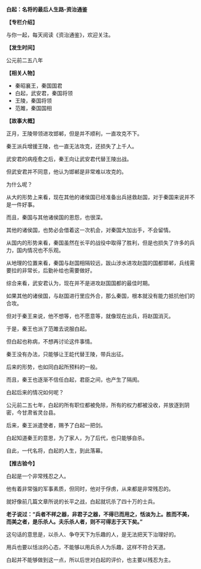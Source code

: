 **白起：名将的最后人生路-资治通鉴**

**【专栏介绍】**

与你一起，每天阅读《资治通鉴》，欢迎关注。

**【发生时间】**

公元前二五八年

**【相关人物】**

- 秦昭襄王，秦国国君
- 白起，武安君，秦国将领
- 王陵，秦国将领
- 范雎，秦国国相

**【故事大概】**

正月，王陵带领进攻邯郸，但是并不顺利，一直攻克不下。

秦王派兵增援王陵，也一直无法攻克，还损失了上千人。

武安君的病痊愈之后，秦王向让武安君代替王陵出战。

但武安君并不同意，他认为邯郸是非常难以攻克的。

为什么呢？

从大的形势上来看，现在其他的诸侯国已经准备出兵拯救赵国，对于秦国来说并不是一件好事。

而且，秦国与其他诸侯国的恩怨，也很深。

其他的诸侯国，也势必会借着这一次机会，对秦国大加出手，不会留情。

从国内的形势来看，秦国虽然在长平的战役中取得了胜利，但是也损失了许多的兵力，国内情况也不乐观。

从地理的位置来看，秦国与赵国相隔较远，跋山涉水进攻赵国的国都邯郸，兵线需要拉的非常长，后勤补给也需要做好。

综合来看，武安君认为，现在并不是进攻赵国国都的最佳时期。

如果其他的诸侯国，与赵国进行里应外合，那么秦国，根本就没有能力抵抗他们的合攻。

但对于秦王来说，他不想等，也不愿意等，就像现在出兵，将赵国消灭。

于是，秦王也派了范雎去说服白起。

但白起也称病，不想再讨论这件事情。

秦王没有办法，只能够让王龁代替王陵，带兵出征。

后来的形势，也如同白起所预料的一般。

而且，秦王也逐渐不信任白起，君臣之间，也产生了隔阂。

白起后来的情况如何呢？

公元前二五七年，白起的所有职位都被免除，所有的权力都被没收，并放逐到阴密，今甘肃省灵台县。

后来，秦王派遣使者，赐予了白起一把剑。

白起知道秦王的意思，为了家人，为了后代，也只能够自杀。

自此，一代名将，白起的人生，到此落幕。

**【推古验今】**

白起是一个非常残忍之人。

他有着非常强的军事素质，但同时，他对于俘虏，从来都是非常残忍的。

就好像前几篇文章所说的长平之战，白起就坑杀了四十万的士兵。

**老子说过：“兵者不祥之器，非君子之器，不得已而用之，恬淡为上。胜而不美，而美之者，是乐杀人。夫乐杀人者，则不可得志于天下矣。”**

这句话的意思是，以杀人、争夺天下为乐趣的人，是无法把天下治理好的。

用兵也要以恬淡的心态，不能够以用兵杀人为乐趣，这样不符合天道。

白起并不能够做到这一点，所以后世对白起的评价，也主要以残忍为主。